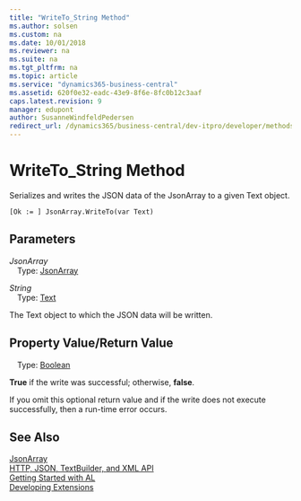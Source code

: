 ```yaml
---
title: "WriteTo_String Method"
ms.author: solsen
ms.custom: na
ms.date: 10/01/2018
ms.reviewer: na
ms.suite: na
ms.tgt_pltfrm: na
ms.topic: article
ms.service: "dynamics365-business-central"
ms.assetid: 620f0e32-eadc-43e9-8f6e-8fc0b12c3aaf
caps.latest.revision: 9
manager: edupont
author: SusanneWindfeldPedersen
redirect_url: /dynamics365/business-central/dev-itpro/developer/methods-auto/library
---
```


 

# WriteTo_String Method
Serializes and writes the JSON data of the JsonArray to a given Text object.

```
[Ok := ] JsonArray.WriteTo(var Text)
```

## Parameters
*JsonArray*  
&emsp;Type: [JsonArray](jsonarray-class.md)

*String*  
&emsp;Type: [Text](../datatypes/devenv-text-data-type.md)

The Text object to which the JSON data will be written.

## Property Value/Return Value
&emsp;Type: [Boolean](../datatypes/devenv-boolean-data-type.md)

**True** if the write was successful; otherwise, **false**.

If you omit this optional return value and if the write does not execute successfully, then a run-time error occurs.

## See Also
[JsonArray](jsonarray-class.md)  
[HTTP, JSON, TextBuilder, and XML API](../devenv-restapi-overview.md)  
[Getting Started with AL](../devenv-get-started.md)  
[Developing Extensions](../devenv-dev-overview.md)
